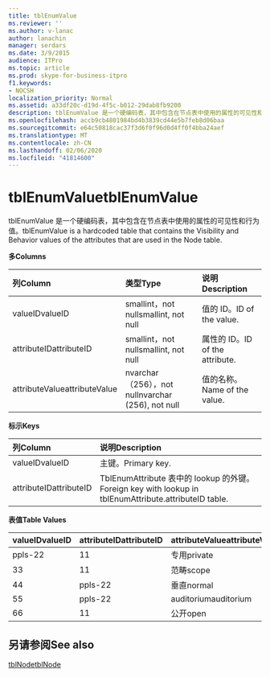 ```yaml
---
title: tblEnumValue
ms.reviewer: ''
ms.author: v-lanac
author: lanachin
manager: serdars
ms.date: 3/9/2015
audience: ITPro
ms.topic: article
ms.prod: skype-for-business-itpro
f1.keywords:
- NOCSH
localization_priority: Normal
ms.assetid: a33df20c-d19d-4f5c-b012-29dab8fb9200
description: tblEnumValue 是一个硬编码表，其中包含在节点表中使用的属性的可见性和行为值。
ms.openlocfilehash: accb9cb4801984bd4b3839cd44e5b7feb8d06baa
ms.sourcegitcommit: e64c50818cac37f3d6f0f96d0d4ff0f4bba24aef
ms.translationtype: MT
ms.contentlocale: zh-CN
ms.lasthandoff: 02/06/2020
ms.locfileid: "41814600"
---
```

# <a name="tblenumvalue"></a><span data-ttu-id="2e543-103">tblEnumValue</span><span class="sxs-lookup"><span data-stu-id="2e543-103">tblEnumValue</span></span>
 
<span data-ttu-id="2e543-104">tblEnumValue 是一个硬编码表，其中包含在节点表中使用的属性的可见性和行为值。</span><span class="sxs-lookup"><span data-stu-id="2e543-104">tblEnumValue is a hardcoded table that contains the Visibility and Behavior values of the attributes that are used in the Node table.</span></span>
  
<span data-ttu-id="2e543-105">**多**</span><span class="sxs-lookup"><span data-stu-id="2e543-105">**Columns**</span></span>

|<span data-ttu-id="2e543-106">**列**</span><span class="sxs-lookup"><span data-stu-id="2e543-106">**Column**</span></span>|<span data-ttu-id="2e543-107">**类型**</span><span class="sxs-lookup"><span data-stu-id="2e543-107">**Type**</span></span>|<span data-ttu-id="2e543-108">**说明**</span><span class="sxs-lookup"><span data-stu-id="2e543-108">**Description**</span></span>|
|:-----|:-----|:-----|
|<span data-ttu-id="2e543-109">valueID</span><span class="sxs-lookup"><span data-stu-id="2e543-109">valueID</span></span>  <br/> |<span data-ttu-id="2e543-110">smallint，not null</span><span class="sxs-lookup"><span data-stu-id="2e543-110">smallint, not null</span></span>  <br/> |<span data-ttu-id="2e543-111">值的 ID。</span><span class="sxs-lookup"><span data-stu-id="2e543-111">ID of the value.</span></span>  <br/> |
|<span data-ttu-id="2e543-112">attributeID</span><span class="sxs-lookup"><span data-stu-id="2e543-112">attributeID</span></span>  <br/> |<span data-ttu-id="2e543-113">smallint，not null</span><span class="sxs-lookup"><span data-stu-id="2e543-113">smallint, not null</span></span>  <br/> |<span data-ttu-id="2e543-114">属性的 ID。</span><span class="sxs-lookup"><span data-stu-id="2e543-114">ID of the attribute.</span></span>  <br/> |
|<span data-ttu-id="2e543-115">attributeValue</span><span class="sxs-lookup"><span data-stu-id="2e543-115">attributeValue</span></span>  <br/> |<span data-ttu-id="2e543-116">nvarchar （256），not null</span><span class="sxs-lookup"><span data-stu-id="2e543-116">nvarchar (256), not null</span></span>  <br/> |<span data-ttu-id="2e543-117">值的名称。</span><span class="sxs-lookup"><span data-stu-id="2e543-117">Name of the value.</span></span>  <br/> |
   
<span data-ttu-id="2e543-118">**标示**</span><span class="sxs-lookup"><span data-stu-id="2e543-118">**Keys**</span></span>

|<span data-ttu-id="2e543-119">**列**</span><span class="sxs-lookup"><span data-stu-id="2e543-119">**Column**</span></span>|<span data-ttu-id="2e543-120">**说明**</span><span class="sxs-lookup"><span data-stu-id="2e543-120">**Description**</span></span>|
|:-----|:-----|
|<span data-ttu-id="2e543-121">valueID</span><span class="sxs-lookup"><span data-stu-id="2e543-121">valueID</span></span>  <br/> |<span data-ttu-id="2e543-122">主键。</span><span class="sxs-lookup"><span data-stu-id="2e543-122">Primary key.</span></span>  <br/> |
|<span data-ttu-id="2e543-123">attributeID</span><span class="sxs-lookup"><span data-stu-id="2e543-123">attributeID</span></span>  <br/> |<span data-ttu-id="2e543-124">TblEnumAttribute 表中的 lookup 的外键。</span><span class="sxs-lookup"><span data-stu-id="2e543-124">Foreign key with lookup in tblEnumAttribute.attributeID table.</span></span>  <br/> |
   
<span data-ttu-id="2e543-125">**表值**</span><span class="sxs-lookup"><span data-stu-id="2e543-125">**Table Values**</span></span>

|<span data-ttu-id="2e543-126">**valueID**</span><span class="sxs-lookup"><span data-stu-id="2e543-126">**valueID**</span></span>|<span data-ttu-id="2e543-127">**attributeID**</span><span class="sxs-lookup"><span data-stu-id="2e543-127">**attributeID**</span></span>|<span data-ttu-id="2e543-128">**attributeValue**</span><span class="sxs-lookup"><span data-stu-id="2e543-128">**attributeValue**</span></span>|
|:-----|:-----|:-----|
|<span data-ttu-id="2e543-129">ppls-2</span><span class="sxs-lookup"><span data-stu-id="2e543-129">2</span></span>  <br/> |<span data-ttu-id="2e543-130">1</span><span class="sxs-lookup"><span data-stu-id="2e543-130">1</span></span>  <br/> |<span data-ttu-id="2e543-131">专用</span><span class="sxs-lookup"><span data-stu-id="2e543-131">private</span></span>  <br/> |
|<span data-ttu-id="2e543-132">3</span><span class="sxs-lookup"><span data-stu-id="2e543-132">3</span></span>  <br/> |<span data-ttu-id="2e543-133">1</span><span class="sxs-lookup"><span data-stu-id="2e543-133">1</span></span>  <br/> |<span data-ttu-id="2e543-134">范畴</span><span class="sxs-lookup"><span data-stu-id="2e543-134">scope</span></span>  <br/> |
|<span data-ttu-id="2e543-135">4</span><span class="sxs-lookup"><span data-stu-id="2e543-135">4</span></span>  <br/> |<span data-ttu-id="2e543-136">ppls-2</span><span class="sxs-lookup"><span data-stu-id="2e543-136">2</span></span>  <br/> |<span data-ttu-id="2e543-137">垂直</span><span class="sxs-lookup"><span data-stu-id="2e543-137">normal</span></span>  <br/> |
|<span data-ttu-id="2e543-138">5</span><span class="sxs-lookup"><span data-stu-id="2e543-138">5</span></span>  <br/> |<span data-ttu-id="2e543-139">ppls-2</span><span class="sxs-lookup"><span data-stu-id="2e543-139">2</span></span>  <br/> |<span data-ttu-id="2e543-140">auditorium</span><span class="sxs-lookup"><span data-stu-id="2e543-140">auditorium</span></span>  <br/> |
|<span data-ttu-id="2e543-141">6</span><span class="sxs-lookup"><span data-stu-id="2e543-141">6</span></span>  <br/> |<span data-ttu-id="2e543-142">1</span><span class="sxs-lookup"><span data-stu-id="2e543-142">1</span></span>  <br/> |<span data-ttu-id="2e543-143">公开</span><span class="sxs-lookup"><span data-stu-id="2e543-143">open</span></span>  <br/> |
   
## <a name="see-also"></a><span data-ttu-id="2e543-144">另请参阅</span><span class="sxs-lookup"><span data-stu-id="2e543-144">See also</span></span>

[<span data-ttu-id="2e543-145">tblNode</span><span class="sxs-lookup"><span data-stu-id="2e543-145">tblNode</span></span>](tblnode.md)

